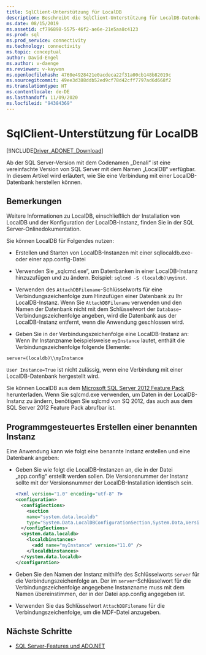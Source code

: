 ```yaml
---
title: SqlClient-Unterstützung für LocalDB
description: Beschreibt die SqlClient-Unterstützung für LocalDB-Datenbanken
ms.date: 08/15/2019
ms.assetid: cf796898-5575-46f2-ae6e-21e5aa8c4123
ms.prod: sql
ms.prod_service: connectivity
ms.technology: connectivity
ms.topic: conceptual
author: David-Engel
ms.author: v-daenge
ms.reviewer: v-kaywon
ms.openlocfilehash: 4760e4928421e0acdeca22f31a00cb148b82019c
ms.sourcegitcommit: 49ee3d388ddb52ed9cf78d42cff7797ad6d668f2
ms.translationtype: HT
ms.contentlocale: de-DE
ms.lasthandoff: 11/09/2020
ms.locfileid: "94384369"
---
```

# <a name="sqlclient-support-for-localdb"></a>SqlClient-Unterstützung für LocalDB

[!INCLUDE[Driver_ADONET_Download](../../../includes/driver_adonet_download.md)]

Ab der SQL Server-Version mit dem Codenamen „Denali“ ist eine vereinfachte Version von SQL Server mit dem Namen „LocalDB“ verfügbar. In diesem Artikel wird erläutert, wie Sie eine Verbindung mit einer LocalDB-Datenbank herstellen können.  
  
## <a name="remarks"></a>Bemerkungen  
Weitere Informationen zu LocalDB, einschließlich der Installation von LocalDB und der Konfiguration der LocalDB-Instanz, finden Sie in der SQL Server-Onlinedokumentation.  
  
Sie können LocalDB für Folgendes nutzen:  
  
- Erstellen und Starten von LocalDB-Instanzen mit einer sqllocaldb.exe- oder einer app.config-Datei  
  
- Verwenden Sie „sqlcmd.exe“, um Datenbanken in einer LocalDB-Instanz hinzuzufügen und zu ändern. Beispiel: `sqlcmd -S (localdb)\myinst`.  
  
- Verwenden des `AttachDBFilename`-Schlüsselworts für eine Verbindungszeichenfolge zum Hinzufügen einer Datenbank zu Ihr LocalDB-Instanz. Wenn Sie `AttachDBFilename` verwenden und den Namen der Datenbank nicht mit dem Schlüsselwort der `Database`-Verbindungszeichenfolge angeben, wird die Datenbank aus der LocalDB-Instanz entfernt, wenn die Anwendung geschlossen wird.  
  
- Geben Sie in der Verbindungszeichenfolge eine LocalDB-Instanz an: Wenn Ihr Instanzname beispielsweise `myInstance` lautet, enthält die Verbindungszeichenfolge folgende Elemente:  
  
```console
server=(localdb)\\myInstance  
```  
  
`User Instance=True` ist nicht zulässig, wenn eine Verbindung mit einer LocalDB-Datenbank hergestellt wird.  
  
Sie können LocalDB aus dem [Microsoft SQL Server 2012 Feature Pack](https://www.microsoft.com/download/details.aspx?id=56041) herunterladen. Wenn Sie sqlcmd.exe verwenden, um Daten in der LocalDB-Instanz zu ändern, benötigen Sie sqlcmd von SQ 2012, das auch aus dem SQL Server 2012 Feature Pack abrufbar ist.  
  
## <a name="programmatically-create-a-named-instance"></a>Programmgesteuertes Erstellen einer benannten Instanz  
Eine Anwendung kann wie folgt eine benannte Instanz erstellen und eine Datenbank angeben:  
  
- Geben Sie wie folgt die LocalDB-Instanzen an, die in der Datei „app.config“ erstellt werden sollen.  Die Versionsnummer der Instanz sollte mit der Versionsnummer der LocalDB-Installation identisch sein.  
  
    ```xml  
    <?xml version="1.0" encoding="utf-8" ?>  
    <configuration>  
      <configSections>  
        <section  
        name="system.data.localdb"  
        type="System.Data.LocalDBConfigurationSection,System.Data,Version=4.0.0.0,Culture=neutral,PublicKeyToken=b77a5c561934e089"/>  
      </configSections>  
      <system.data.localdb>  
        <localdbinstances>  
          <add name="myInstance" version="11.0" />  
        </localdbinstances>  
      </system.data.localdb>  
    </configuration>  
    ```  
  
- Geben Sie den Namen der Instanz mithilfe des Schlüsselworts `server` für die Verbindungszeichenfolge an.  Der im `server`-Schlüsselwort für die Verbindungszeichenfolge angegebene Instanzname muss mit dem Namen übereinstimmen, der in der Datei app.config angegeben ist.  
  
- Verwenden Sie das Schlüsselwort `AttachDBFilename` für die Verbindungszeichenfolge, um die MDF-Datei anzugeben.  
  
## <a name="next-steps"></a>Nächste Schritte
- [SQL Server-Features und ADO.NET](sql-server-features-adonet.md)
